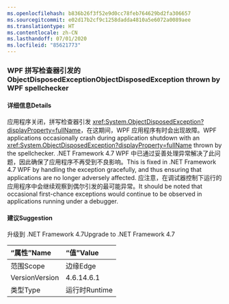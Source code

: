 ```yaml
---
ms.openlocfilehash: b836b26f3f52e9d0cc78feb764629bd2fa306657
ms.sourcegitcommit: e02d17b2cf9c1258dadda4810a5e6072a0089aee
ms.translationtype: HT
ms.contentlocale: zh-CN
ms.lasthandoff: 07/01/2020
ms.locfileid: "85621773"
---
```

### <a name="objectdisposedexception-thrown-by-wpf-spellchecker"></a><span data-ttu-id="b7775-101">WPF 拼写检查器引发的 ObjectDisposedException</span><span class="sxs-lookup"><span data-stu-id="b7775-101">ObjectDisposedException thrown by WPF spellchecker</span></span>

#### <a name="details"></a><span data-ttu-id="b7775-102">详细信息</span><span class="sxs-lookup"><span data-stu-id="b7775-102">Details</span></span>

<span data-ttu-id="b7775-103">应用程序关闭，拼写检查器引发 <xref:System.ObjectDisposedException?displayProperty=fullName>，在这期间，WPF 应用程序有时会出现故障。</span><span class="sxs-lookup"><span data-stu-id="b7775-103">WPF applications occasionally crash during application shutdown with an <xref:System.ObjectDisposedException?displayProperty=fullName> thrown by the spellchecker.</span></span> <span data-ttu-id="b7775-104">.NET Framework 4.7 WPF 中已通过妥善处理异常解决了此问题，因此确保了应用程序不再受到不良影响。</span><span class="sxs-lookup"><span data-stu-id="b7775-104">This is fixed in .NET Framework 4.7 WPF by handling the exception gracefully, and thus ensuring that applications are no longer adversely affected.</span></span> <span data-ttu-id="b7775-105">应注意，在调试器控制下运行的应用程序中会继续观察到偶尔引发的最可能异常。</span><span class="sxs-lookup"><span data-stu-id="b7775-105">It should be noted that occasional first-chance exceptions would continue to be observed in applications running under a debugger.</span></span>

#### <a name="suggestion"></a><span data-ttu-id="b7775-106">建议</span><span class="sxs-lookup"><span data-stu-id="b7775-106">Suggestion</span></span>

<span data-ttu-id="b7775-107">升级到 .NET Framework 4.7</span><span class="sxs-lookup"><span data-stu-id="b7775-107">Upgrade to .NET Framework 4.7</span></span>

| <span data-ttu-id="b7775-108">“属性”</span><span class="sxs-lookup"><span data-stu-id="b7775-108">Name</span></span>    | <span data-ttu-id="b7775-109">“值”</span><span class="sxs-lookup"><span data-stu-id="b7775-109">Value</span></span>       |
|:--------|:------------|
| <span data-ttu-id="b7775-110">范围</span><span class="sxs-lookup"><span data-stu-id="b7775-110">Scope</span></span>   |<span data-ttu-id="b7775-111">边缘</span><span class="sxs-lookup"><span data-stu-id="b7775-111">Edge</span></span>|
|<span data-ttu-id="b7775-112">Version</span><span class="sxs-lookup"><span data-stu-id="b7775-112">Version</span></span>|<span data-ttu-id="b7775-113">4.6.1</span><span class="sxs-lookup"><span data-stu-id="b7775-113">4.6.1</span></span>|
|<span data-ttu-id="b7775-114">类型</span><span class="sxs-lookup"><span data-stu-id="b7775-114">Type</span></span>|<span data-ttu-id="b7775-115">运行时</span><span class="sxs-lookup"><span data-stu-id="b7775-115">Runtime</span></span>|
